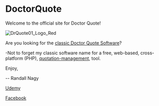 # DoctorQuote

Welcome to the official site for Doctor Quote!

![DrQuote01_Logo_Red](https://user-images.githubusercontent.com/19798749/134812303-0ef117bb-9a91-41e8-b10f-79056fafc388.png)

Are you looking for the [classic Doctor Quote Software](https://github.com/soft9000/DoctorQuote/tree/master/DoctorQuote32)?

-Not to forget my classic software name for a free, web-based, cross-platform (PHP), [quotation-management](https://github.com/soft9000/DoctorQuote/tree/master/QuoteStat04), tool.



Enjoy,

-- Randall Nagy


[Udemy](https://www.udemy.com/user/randallnagy2/)

[Facebook](https://www.facebook.com/randall.nagy/)
